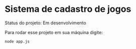 # Sistema de cadastro de jogos

 Status do projeto: Em desenvolvimento

Para rodar esse projeto em sua máquina digite:

```
node app.js
```

